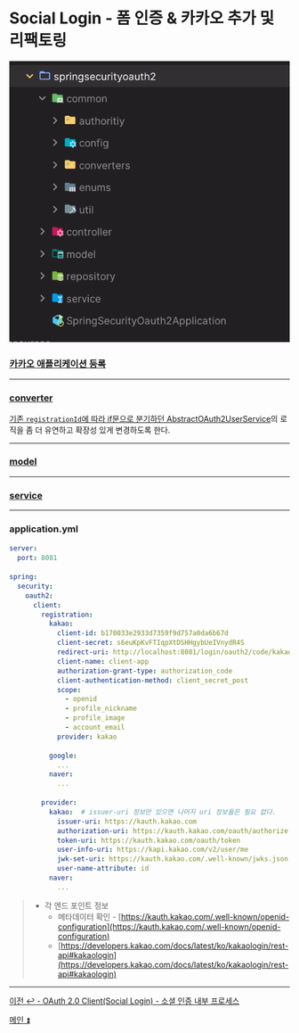 # Social Login - 폼 인증 & 카카오 추가 및 리팩토링

![img_20.png](image/img_20.png)

### [카카오 애플리케이션 등록]()

---

### [converter]()

[기존 `registrationId`에 따라 if문으로 분기하던 AbstractOAuth2UserService]()의 로직을 좀 더 유연하고 확장성 있게 변경하도록 한다.

---

### [model]()

---

### [service]()

---

### application.yml

```yaml
server:
  port: 8081

spring:
  security:
    oauth2:
      client:
        registration:
          kakao:
            client-id: b170033e2933d7359f9d757a0da6b67d
            client-secret: s6euKpKvFTIqpXtDSHHgybUeIVnydR4S
            redirect-uri: http://localhost:8081/login/oauth2/code/kakao # /login/oauth2/code 는 스프링 시큐리티에서 정해놓은 기본값
            client-name: client-app
            authorization-grant-type: authorization_code
            client-authentication-method: client_secret_post
            scope:
              - openid
              - profile_nickname
              - profile_image
              - account_email
            provider: kakao

          google:
            ...
          naver:
            ...

        provider:
          kakao:  # issuer-uri 정보만 있으면 나머지 uri 정보들은 필요 없다.
            issuer-uri: https://kauth.kakao.com
            authorization-uri: https://kauth.kakao.com/oauth/authorize
            token-uri: https://kauth.kakao.com/oauth/token
            user-info-uri: https://kapi.kakao.com/v2/user/me
            jwk-set-uri: https://kauth.kakao.com/.well-known/jwks.json
            user-name-attribute: id
          naver:
            ...
```

> - 각 엔드 포인트 정보
>   - 메타데이터 확인 - [https://kauth.kakao.com/.well-known/openid-configuration](https://kauth.kakao.com/.well-known/openid-configuration)
>   - [https://developers.kakao.com/docs/latest/ko/kakaologin/rest-api#kakaologin](https://developers.kakao.com/docs/latest/ko/kakaologin/rest-api#kakaologin)



---
[이전 ↩️ - OAuth 2.0 Client(Social Login) - 소셜 인증 내부 프로세스]()

[메인 ⏫](https://github.com/genesis12345678/TIL/blob/main/Spring/security/oauth/main.md)